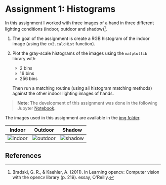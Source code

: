 # Assignment 1: Histograms
In this assignment I worked with three images of a hand in three different lighting conditions (indoor, outdoor and shadow)[^book]. 

1. The goal of the assignment is create a RGB histogram of the indoor image (using the `cv2.calcHist` function).
1. Plot the gray-scale histograms of the images using the `matplotlib` library with:

    * 2 bins
    * 16 bins
    * 256 bins 

    Then run a matching routine (using all histogram matching methods) against the other indoor lighting images of hands. 

> __Note__: The development of this assignment was done in the following Jupyter [Notebook](Code.ipynb).

The images used in this assignment are available in the [img folder](Img).

| **Indoor** | **Outdoor** | **Shadow** |
| :--------: | :--------: | :--------: |
| ![indoor](Img/indoor.jpg) | ![outdoor](Img/outdoor.jpg) | ![shadow](Img/shadow.jpg) |


## References

[^book]: Bradski, G. R., &amp; Kaehler, A. (2011). In Learning opencv: Computer vision with the opencv library (p. 219). essay, O'Reilly. 